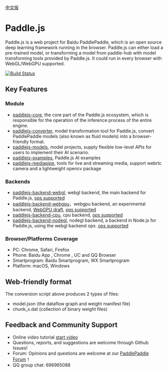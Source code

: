 [中文版](./README_cn.md)

# Paddle.js

Paddle.js is a web project for Baidu PaddlePaddle, which is an open source deep learning framework running in the browser. Paddle.js can either load a pre-trained model, or transforming a model from paddle-hub with model transforming tools provided by Paddle.js. It could run in every browser with WebGL/WebGPU supported.

[![Build Status](https://travis-ci.org/PaddlePaddle/Paddle.js.svg?branch=beta)](https://travis-ci.org/PaddlePaddle/Paddle.js.svg?branch=beta)

## Key Features

### Module

* [paddlejs-core](./packages/paddlejs-core/README.md), the core part of the Paddle.js ecosystem, which is responsible for the operation of the inference process of the entire engine.
* [paddlejs-converter](./packages/paddlejs-converter/README.md), model transformation tool for Paddle.js, convert PaddlePaddle models (also known as fluid models) into a browser-friendly format.
* [paddlejs-models](./packages/paddlejs-models/), model projects, supply flexible low-level APIs for users to implement their AI scenario.
* [paddlejs-examples](./packages/paddlejs-examples/), Paddle.js AI examples
* [paddlejs-mediapipe](./packages/paddlejs-mediapipe/), tools for live and streaming media, support webrtc camera and a lightweight opencv package
### Backends
* [paddlejs-backend-webgl](./packages/paddlejs-backend-webgl/README.md), webgl backend, the main backend for Paddle.js, [ops supported](./packages/paddlejs-backend-webgl/src/ops/index.ts)
* [paddlejs-backend-webgpu](./packages/paddlejs-backend-webgpu/README.md)，webgpu backend, an experimental backend, [WebGPU draft](https://gpuweb.github.io/gpuweb/), [ops supported](./packages/paddlejs-backend-webgpu/src/ops/index.ts)
* [paddlejs-backend-cpu](./packages/paddlejs-backend-cpu/README.md), cpu backend, [ops supported](./packages/paddlejs-backend-cpu/src/ops/index.ts)
* [paddlejs-backend-nodegl](./packages/paddlejs-backend-nodegl/README.md), nodegl backend, a backend in Node.js for Paddle.js, using the webgl backend ops. [ops supported](./packages/paddlejs-backend-webgl/src/ops/index.ts)

### Browser/Platforms Coverage

* PC: Chrome, Safari, Firefox
* Phone: Baidu App , Chrome , UC and QQ Browser
* Smartprogram: Baidu Smartprogram, WX Smartprogram
* Platform: macOS, Windows



## Web-friendly format

The conversion script above produces 2 types of files:

 - model.json (the dataflow graph and weight manifest file)
 - chunk_x.dat (collection of binary weight files)


## Feedback and Community Support
- Online video tutorial [start video](https://www.bilibili.com/video/BV1gZ4y1H7UA?p=6)
- Questions, reports, and suggestions are welcome through Github Issues!
- Forum: Opinions and questions are welcome at our [PaddlePaddle Forum](https://ai.baidu.com/forum/topic/list/168)！
- QQ group chat: 696965088
